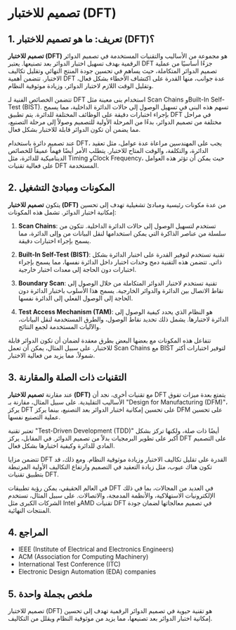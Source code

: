 # تصميم للاختبار (DFT)

## 1. تعريف: ما هو **تصميم للاختبار (DFT)**؟
**تصميم للاختبار (DFT)** هو مجموعة من الأساليب والتقنيات المستخدمة في تصميم الدوائر الرقمية بهدف تسهيل اختبار الدوائر بعد تصنيعها. يعتبر DFT جزءًا أساسيًا من عملية تصميم الدوائر المتكاملة، حيث يساهم في تحسين جودة المنتج النهائي وتقليل تكاليف الاختبار. تتضمن أهمية DFT عدة جوانب، منها القدرة على اكتشاف الأخطاء بشكل فعال، وتقليل الوقت اللازم لاختبار الدوائر، وزيادة موثوقية النظام.

تتضمن الخصائص الفنية لـ DFT استخدام بنى معينة مثل Scan Chains وBuilt-In Self-Test (BIST). تسهم هذه البنى في تسهيل الوصول إلى حالات الدائرة الداخلية، مما يسمح بإجراء اختبارات دقيقة على الوظائف المختلفة للدائرة. يتم تطبيق DFT في مراحل مختلفة من تصميم الدوائر، بدءًا من المرحلة الأولية للتصميم وصولاً إلى مرحلة التصنيع، مما يضمن أن تكون الدوائر قابلة للاختبار بشكل فعال.

عند تصميم دائرة باستخدام DFT، يجب على المهندسين مراعاة عدة عوامل، مثل تعقيد الدائرة، والتكلفة، والوقت المتاح للاختبار. يتطلب الأمر أيضًا فهماً عميقاً للخصائص الديناميكية للدائرة، مثل Timing وClock Frequency، حيث يمكن أن تؤثر هذه العوامل على فعالية تقنيات DFT المستخدمة.

## 2. المكونات ومبادئ التشغيل
يتكون **تصميم للاختبار (DFT)** من عدة مكونات رئيسية ومبادئ تشغيلية تهدف إلى تحسين إمكانية اختبار الدوائر. تشمل هذه المكونات:

1. **Scan Chains**: تستخدم لتسهيل الوصول إلى حالات الدائرة الداخلية. تتكون من سلسلة من عناصر الذاكرة التي يمكن استخدامها لنقل البيانات من وإلى الدائرة، مما يسمح بإجراء اختبارات دقيقة.

2. **Built-In Self-Test (BIST)**: تقنية تستخدم لتوفير القدرة على اختبار الدائرة بشكل ذاتي. تتضمن هذه التقنية دمج وحدات اختبار داخل الدائرة نفسها، مما يسمح بإجراء اختبارات دون الحاجة إلى معدات اختبار خارجية.

3. **Boundary Scan**: تقنية تستخدم لاختبار الدوائر المتكاملة من خلال الوصول إلى نقاط الاتصال بين الدائرة والدوائر الخارجية. يسمح هذا الأسلوب باختبار الدائرة دون الحاجة إلى الوصول الفعلي إلى الدائرة نفسها.

4. **Test Access Mechanism (TAM)**: هو النظام الذي يحدد كيفية الوصول إلى الدائرة لاختبارها. يشمل ذلك تحديد نقاط الوصول، والطرق المستخدمة لنقل البيانات، والآليات المستخدمة لجمع النتائج.

تتفاعل هذه المكونات مع بعضها البعض بطرق معقدة لضمان أن تكون الدوائر قابلة للاختبار. على سبيل المثال، يمكن أن تعمل Scan Chains مع BIST لتوفير اختبارات أكثر شمولاً، مما يزيد من فعالية الاختبار.

## 3. التقنيات ذات الصلة والمقارنة
عند مقارنة **تصميم للاختبار (DFT)** مع تقنيات أخرى، نجد أن DFT يتمتع بعدة ميزات تفوق الأساليب التقليدية. على سبيل المثال، مقارنة بـ "Design for Manufacturing (DFM)"، يركز DFT على تحسين إمكانية اختبار الدوائر بعد التصنيع، بينما يركز DFM على تحسين عملية التصنيع نفسها.

تعتبر تقنية "Test-Driven Development (TDD)" أيضًا ذات صلة، ولكنها تركز بشكل أكبر على تطوير البرمجيات بدلاً من تصميم الدوائر. في المقابل، يركز DFT على التصميم المادي للدائرة وكيفية اختبارها بشكل فعال.

تتضمن مزايا DFT القدرة على تقليل تكاليف الاختبار وزيادة موثوقية النظام. ومع ذلك، قد تكون هناك عيوب، مثل زيادة التعقيد في التصميم وارتفاع التكاليف الأولية المرتبطة بتطبيق تقنيات DFT.

في العالم الحقيقي، يمكن رؤية تطبيقات DFT في العديد من المجالات، بما في ذلك الإلكترونيات الاستهلاكية، والأنظمة المدمجة، والاتصالات. على سبيل المثال، تستخدم الشركات الكبرى مثل Intel وAMD تقنيات DFT في تصميم معالجاتها لضمان جودة المنتجات النهائية.

## 4. المراجع
- IEEE (Institute of Electrical and Electronics Engineers)
- ACM (Association for Computing Machinery)
- International Test Conference (ITC)
- Electronic Design Automation (EDA) companies

## 5. ملخص بجملة واحدة
تصميم للاختبار (DFT) هو تقنية حيوية في تصميم الدوائر الرقمية تهدف إلى تحسين إمكانية اختبار الدوائر بعد تصنيعها، مما يزيد من موثوقية النظام ويقلل من التكاليف.